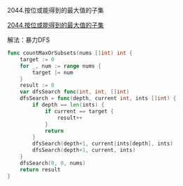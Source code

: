 2044.按位或能得到的最大值的子集

[2044.按位或能得到的最大值的子集](https://leetcode-cn.com/problems/count-number-of-maximum-bitwise-or-subsets/)



解法：暴力DFS

```go
func countMaxOrSubsets(nums []int) int {
	target := 0
	for _, num := range nums {
		target |= num
	}
	result := 0
	var dfsSearch func(int, int, []int)
	dfsSearch = func(depth, current int, ints []int) {
		if depth == len(ints) {
			if current == target {
				result++
			}
			return
		}
		dfsSearch(depth+1, current|ints[depth], ints)
		dfsSearch(depth+1, current, ints)
	}
	dfsSearch(0, 0, nums)
	return result
}
```

